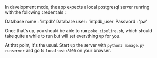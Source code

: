 In development mode, the app expects a local postgresql server running with the following credentials :

Database name : 'intpdb'
Database user : 'intpdb_user'
Password      : 'pw'

Once that's up, you should be able to run `poke_pipeline.sh`, which should take quite a while to run but will set everything up for you.

At that point, it's the usual. Start up the server with `python3 manage.py runserver` and go to `localhost:8000` on your browser.
